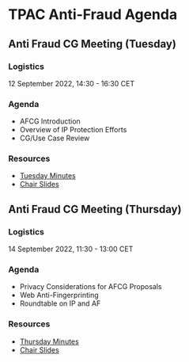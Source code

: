 # TPAC Anti-Fraud Agenda

## Anti Fraud CG Meeting (Tuesday)

### Logistics

12 September 2022, 14:30 - 16:30 CET

### Agenda

* AFCG Introduction
* Overview of IP Protection Efforts
* CG/Use Case Review

### Resources

* [Tuesday Minutes]()
* [Chair Slides]()

## Anti Fraud CG Meeting (Thursday)

### Logistics

14 September 2022, 11:30 - 13:00 CET

### Agenda

* Privacy Considerations for AFCG Proposals
* Web Anti-Fingerprinting
* Roundtable on IP and AF

### Resources

* [Thursday Minutes]()
* [Chair Slides]()
